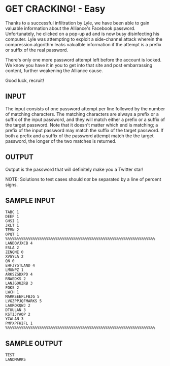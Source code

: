 <!-- RATING: EASY -->
<!-- NAME: PASSWORDS -->
<!-- GENERATOR: generate.py -->
# GET CRACKING! - Easy

Thanks to a successful infiltration by Lyle, we have been able to gain valuable
information about the Alliance's Facebook password.  Unfortunately, he clicked
on a pop-up ad and is now busy disinfecting his computer. Lyle was attempting
to exploit a side-channel attack wherein the compression algorithm leaks
valualble information if the attempt is a prefix or suffix of the real
password.

There's only one more password attempt left before the account is locked. We
know you have it in you to get into that site and post embarrassing content,
further weakening the Alliance cause.

Good luck, recruit!

## INPUT

The input consists of one password attempt per line followed by the number of
matching characters. The matching characters are always a prefix or a suffix of
the input password, and they will match either a prefix or a suffix of the
target password. Note that it doesn't matter which end is matching; a prefix of
the input password may match the suffix of the target password. If both a
prefix and a suffix of the password attempt match the the target password, the
longer of the two matches is returned.

## OUTPUT

Output is the password that will definitely make you a Twitter star!

NOTE: Solutions to test cases should *not* be separated by a line of percent signs.

## SAMPLE INPUT
	TABC 1
	DEEF 1
	GHSI 1
	JKLT 1
	TEMN 2
	OPQT 1
	%%%%%%%%%%%%%%%%%%%%%%%%%%%%%%%%%%%%%%%%%%%%%%%%%%%%%%%%%%%%%%%%%%
	LANDQVJXCB 4
	ESLA 2
	ZENQNE 0
	XVGYLA 2
	QN 0
	EHFJYGTLAND 4
	LMUNPZ 1
	ARKSZGDXPD 4
	RNWEDKS 2
	LANJGOUZRB 3
	FOKS 2
	LWCH 1
	MARKSEEFLFBJG 5
	LVGZPPJQFMARKS 5
	LAUROKQWJ 2
	DTUULAN 3
	KSTIJYAOP 2
	YCWLAN 3
	PMPXPFHIFL 1
	%%%%%%%%%%%%%%%%%%%%%%%%%%%%%%%%%%%%%%%%%%%%%%%%%%%%%%%%%%%%%%%%%%

## SAMPLE OUTPUT
	TEST
	LANDMARKS

